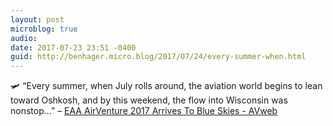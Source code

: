 ```yaml
---
layout: post
microblog: true
audio: 
date: 2017-07-23 23:51 -0400
guid: http://benhager.micro.blog/2017/07/24/every-summer-when.html
---
```

🛩 “Every summer, when July rolls around, the aviation world begins to lean toward Oshkosh, and by this weekend, the flow into Wisconsin was nonstop…” – [EAA AirVenture 2017 Arrives To Blue Skies - AVweb](https://www.avweb.com/avwebflash/news/EAA-AirVenture-2017-Arrives-To-Blue-Skies-229329-1.html)
